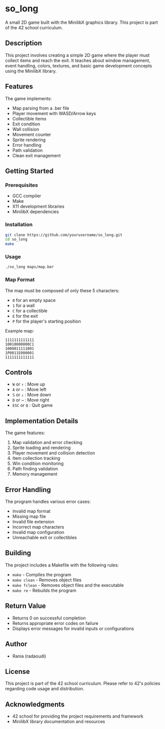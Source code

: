# so_long

A small 2D game built with the MinilibX graphics library. This project is part of the 42 school curriculum.

## Description

This project involves creating a simple 2D game where the player must collect items and reach the exit. It teaches about window management, event handling, colors, textures, and basic game development concepts using the MinilibX library.

## Features

The game implements:
- Map parsing from a .ber file
- Player movement with WASD/Arrow keys
- Collectible items
- Exit condition
- Wall collision
- Movement counter
- Sprite rendering
- Error handling
- Path validation
- Clean exit management

## Getting Started

### Prerequisites
- GCC compiler
- Make
- X11 development libraries
- MinilibX dependencies

### Installation
```bash
git clone https://github.com/yourusername/so_long.git
cd so_long
make
```

### Usage
```bash
./so_long maps/map.ber
```

### Map Format
The map must be composed of only these 5 characters:
- `0` for an empty space
- `1` for a wall
- `C` for a collectible
- `E` for the exit
- `P` for the player's starting position

Example map:
```
1111111111111
10010000000C1
1000011111001
1P0011E000001
1111111111111
```

## Controls
- `W` or `↑` : Move up
- `A` or `←` : Move left
- `S` or `↓` : Move down
- `D` or `→` : Move right
- `ESC` or `Q` : Quit game

## Implementation Details

The game features:
1. Map validation and error checking
2. Sprite loading and rendering
3. Player movement and collision detection
4. Item collection tracking
5. Win condition monitoring
6. Path finding validation
7. Memory management

## Error Handling
The program handles various error cases:
- Invalid map format
- Missing map file
- Invalid file extension
- Incorrect map characters
- Invalid map configuration
- Unreachable exit or collectibles

## Building
The project includes a Makefile with the following rules:
- `make` - Compiles the program
- `make clean` - Removes object files
- `make fclean` - Removes object files and the executable
- `make re` - Rebuilds the program

## Return Value
- Returns 0 on successful completion
- Returns appropriate error codes on failure
- Displays error messages for invalid inputs or configurations

## Author
- Rania (radaoudi)

## License
This project is part of the 42 school curriculum. Please refer to 42's policies regarding code usage and distribution.

## Acknowledgments
- 42 school for providing the project requirements and framework
- MinilibX library documentation and resources
